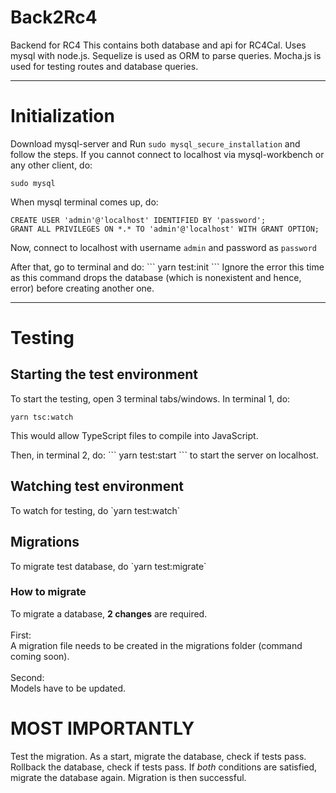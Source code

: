 # Back2Rc4

Backend for RC4
This contains both database and api for RC4Cal. Uses mysql with node.js. Sequelize is used as ORM to parse queries.
Mocha.js is used for testing routes and database queries.

---

# Initialization

Download mysql-server and
Run `sudo mysql_secure_installation` and follow the steps.
If you cannot connect to localhost via mysql-workbench or any other client, do:

```
sudo mysql
```

When mysql terminal comes up, do:

```
CREATE USER 'admin'@'localhost' IDENTIFIED BY 'password';
GRANT ALL PRIVILEGES ON *.* TO 'admin'@'localhost' WITH GRANT OPTION;
```

Now, connect to localhost with username `admin` and password as `password`

<p>After that, go to terminal and do:
```
yarn test:init
```
Ignore the error this time as this command drops the database (which is nonexistent and hence, error) before creating another one.
<p>

---

# Testing

## Starting the test environment

<p>To start the testing, open 3 terminal tabs/windows. In terminal 1, do:

```
yarn tsc:watch
```

This would allow TypeScript files to compile into JavaScript.<p>

<p>Then, in terminal 2, do:
```
yarn test:start
```
to start the server on localhost.
<p>

## Watching test environment

<p>To watch for testing, do `yarn test:watch`<p>

## Migrations

<p>To migrate test database, do `yarn test:migrate`<p>
  
### How to migrate
  
To migrate a database, **2 changes** are required.<br><br>
First:<br>
A migration file needs to be created in the migrations folder (command coming soon).<br><br>
Second:<br>
Models have to be updated.
# **MOST IMPORTANTLY**
Test the migration. As a start, migrate the database, check if tests pass. Rollback the database, check if tests pass. If *both* conditions are satisfied, migrate the database again. Migration is then successful.
